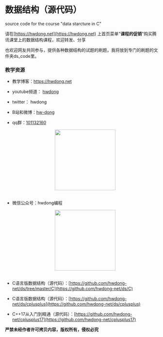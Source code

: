 # 数据结构（源代码）

 source code for the course "data starcture in C"
 
请在[https://hwdong.net](https://hwdong.net) 上首页菜单"**课程的促销**"购买腾讯课堂上的数据结构课程，欢迎转发、分享

也欢迎网友共同参与，提供各种数据结构的试题的刷题，我将放到专门的刷题的文件夹ds_code里。

### 教学资源

- 教学博客：https://hwdong.net
- youtube频道： [hwdong](https://www.youtube.com/channel/UCIJLimsCMSfc3wHmevgj8Ng)
-  twitter： hwdong
- B站和微博：[hw-dong](https://space.bilibili.com/281453312) 
- qq群：[101132160](https://hwdong.net/img2/qq.jpg)

    <div align="center"> <img src="https://hwdong.net/img2/qq.jpg" width="200"/> </div><br>

- 微信公众号：hwdong编程

   <div align="center"> <img src="https://hwdong.net/img2/hwdong_pro.jpg" width="200"/> </div><br>
   
- C语言版数据结构（源代码）：[https://github.com/hwdong-net/ds/tree/master/C](https://github.com/hwdong-net/ds/C)

- C语言版数据结构（源代码）：[https://github.com/hwdong-net/ds/cplusplus](https://github.com/hwdong-net/ds/cplusplus)

- C++17从入门到精通（源代码）：[https://github.com/hwdong-net/cplusplus17](https://github.com/hwdong-net/cplusplus17)

 **严禁未经作者许可拷贝内容，版权所有，侵权必究**
